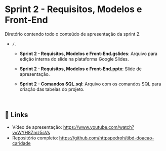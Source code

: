 # Sprint 2 - Requisitos, Modelos e Front-End

Diretório contendo todo o conteúdo de apresentação da sprint 2.

* `/.`
    * **Sprint 2 - Requisitos, Modelos e Front-End.gslides**: Arquivo para edição interna do slide na plataforma Google Slides.
  
    * **Sprint 2 - Requisitos, Modelos e Front-End.pptx**: Slide de apresentação.

    * **Sprint 2 - Comandos SQL.sql**: Arquivo com os comandos SQL para criação das tabelas do projeto.
  
<br/>

## 🔗 Links

- Vídeo de apresentação: https://www.youtube.com/watch?v=WYH8Zmz5cVs
- Repositório completo: https://github.com/httpspedroh/tibd-doacao-caridade